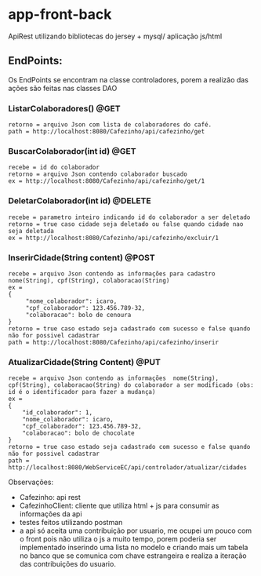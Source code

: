 # app-front-back
 
ApiRest utilizando bibliotecas do jersey + mysql/ aplicação js/html 

## EndPoints: 

Os EndPoints se encontram na classe controladores, porem a realizão das ações são feitas nas classes DAO

### ListarColaboradores() @GET 
	retorno = arquivo Json com lista de colaboradores do café.
	path = http://localhost:8080/Cafezinho/api/cafezinho/get

### BuscarColaborador(int id) @GET
	recebe = id do colaborador
	retorno = arquivo Json contendo colaborador buscado
	ex = http://localhost:8080/Cafezinho/api/cafezinho/get/1

### DeletarColaborador(int id) @DELETE
	recebe = parametro inteiro indicando id do colaborador a ser deletado
	retorno = true caso cidade seja deletado ou false quando cidade nao seja deletada
	ex = http://localhost:8080/Cafezinho/api/cafezinho/excluir/1

### InserirCidade(String content) @POST
	recebe = arquivo Json contendo as informações para cadastro nome(String), cpf(String), colaboracao(String)
	ex =
	{
		 "nome_colaborador": icaro,
	     "cpf_colaborador": 123.456.789-32,
	     "colaboracao": bolo de cenoura
	}
	retorno = true caso estado seja cadastrado com sucesso e false quando não for possivel cadastrar
	path = http://localhost:8080/Cafezinho/api/cafezinho/inserir

### AtualizarCidade(String Content) @PUT
	recebe = arquivo Json contendo as informações  nome(String), cpf(String), colaboracao(String) do colaborador a ser modificado (obs: id é o identificador para fazer a mudança)
	ex =
	{
		"id_colaborador": 1,
		"nome_colaborador": icaro,
	    "cpf_colaborador": 123.456.789-32,
	    "colaboracao": bolo de chocolate
	}
	retorno = true caso estado seja cadastrado com sucesso e false quando não for possivel cadastrar
	path = http://localhost:8080/WebServiceEC/api/controlador/atualizar/cidades

Observações:
* Cafezinho: api rest
* CafezinhoClient: cliente que utiliza html + js para consumir as informações da api
* testes feitos utilizando postman
* a api só aceita uma contribuição por usuario, me ocupei um pouco com o front pois não utiliza o js a muito tempo,
porem poderia ser implementado inserindo uma lista no modelo e criando mais um tabela no banco que se comunica com chave estrangeira
e realiza a iteração das contribuições do usuario.
